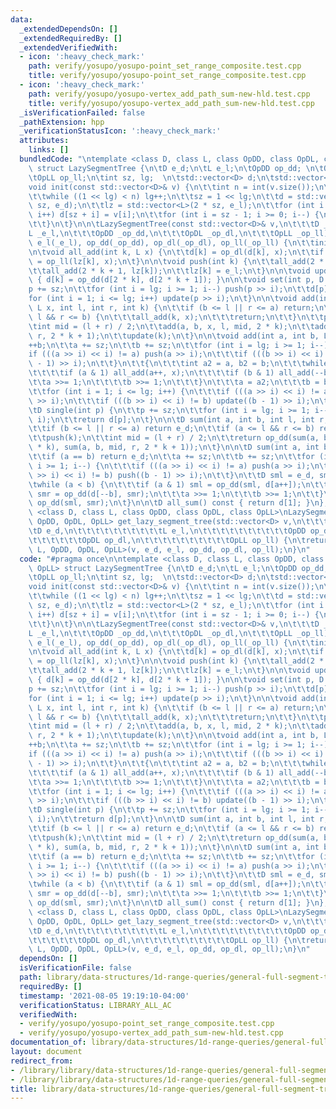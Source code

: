 ```yaml
---
data:
  _extendedDependsOn: []
  _extendedRequiredBy: []
  _extendedVerifiedWith:
  - icon: ':heavy_check_mark:'
    path: verify/yosupo/yosupo-point_set_range_composite.test.cpp
    title: verify/yosupo/yosupo-point_set_range_composite.test.cpp
  - icon: ':heavy_check_mark:'
    path: verify/yosupo/yosupo-vertex_add_path_sum-new-hld.test.cpp
    title: verify/yosupo/yosupo-vertex_add_path_sum-new-hld.test.cpp
  _isVerificationFailed: false
  _pathExtension: hpp
  _verificationStatusIcon: ':heavy_check_mark:'
  attributes:
    links: []
  bundledCode: "\ntemplate <class D, class L, class OpDD, class OpDL, class OpLL>\
    \ struct LazySegmentTree {\n\tD e_d;\n\tL e_l;\n\tOpDD op_dd; \n\tOpDL op_dl;\n\
    \tOpLL op_ll;\n\tint sz, lg;  \n\tstd::vector<D> d;\n\tstd::vector<L> lz;\n\n\t\
    void init(const std::vector<D>& v) {\n\t\tint n = int(v.size());\n\t\tlg = 1;\n\
    \t\twhile ((1 << lg) < n) lg++;\n\t\tsz = 1 << lg;\n\t\td = std::vector<D>(2 *\
    \ sz, e_d);\n\t\tlz = std::vector<L>(2 * sz, e_l);\n\t\tfor (int i = 0; i < n;\
    \ i++) d[sz + i] = v[i];\n\t\tfor (int i = sz - 1; i >= 0; i--) {\n\t\t\tupdate(i);\n\
    \t\t}\n\t}\n\n\tLazySegmentTree(const std::vector<D>& v,\n\t\t\tD _e_d,\n\t\t\t\
    L _e_l,\n\t\t\tOpDD _op_dd,\n\t\t\tOpDL _op_dl,\n\t\t\tOpLL _op_ll)\n\t\t: e_d(_e_d),\
    \ e_l(_e_l), op_dd(_op_dd), op_dl(_op_dl), op_ll(_op_ll) {\n\t\tinit(v);\n\t}\n\
    \n\tvoid all_add(int k, L x) {\n\t\td[k] = op_dl(d[k], x);\n\t\tif (k < sz) lz[k]\
    \ = op_ll(lz[k], x);\n\t}\n\n\tvoid push(int k) {\n\t\tall_add(2 * k, lz[k]);\n\
    \t\tall_add(2 * k + 1, lz[k]);\n\t\tlz[k] = e_l;\n\t}\n\n\tvoid update(int k)\
    \ { d[k] = op_dd(d[2 * k], d[2 * k + 1]); }\n\n\tvoid set(int p, D x) {\n\t\t\
    p += sz;\n\t\tfor (int i = lg; i >= 1; i--) push(p >> i);\n\t\td[p] = x;\n\t\t\
    for (int i = 1; i <= lg; i++) update(p >> i);\n\t}\n\n\tvoid add(int a, int b,\
    \ L x, int l, int r, int k) {\n\t\tif (b <= l || r <= a) return;\n\t\tif (a <=\
    \ l && r <= b) {\n\t\t\tall_add(k, x);\n\t\t\treturn;\n\t\t}\n\t\tpush(k);\n\t\
    \tint mid = (l + r) / 2;\n\t\tadd(a, b, x, l, mid, 2 * k);\n\t\tadd(a, b, x, mid,\
    \ r, 2 * k + 1);\n\t\tupdate(k);\n\t}\n\n\tvoid add(int a, int b, L x) {\n\t\t\
    ++b;\n\t\ta += sz;\n\t\tb += sz;\n\t\tfor (int i = lg; i >= 1; i--) {\n\t\t\t\
    if (((a >> i) << i) != a) push(a >> i);\n\t\t\tif (((b >> i) << i) != b) push((b\
    \ - 1) >> i);\n\t\t}\n\t\t{\n\t\t\tint a2 = a, b2 = b;\n\t\t\twhile (a < b) {\n\
    \t\t\t\tif (a & 1) all_add(a++, x);\n\t\t\t\tif (b & 1) all_add(--b, x);\n\t\t\
    \t\ta >>= 1;\n\t\t\t\tb >>= 1;\n\t\t\t}\n\t\t\ta = a2;\n\t\t\tb = b2;\n\t\t}\n\
    \t\tfor (int i = 1; i <= lg; i++) {\n\t\t\tif (((a >> i) << i) != a) update(a\
    \ >> i);\n\t\t\tif (((b >> i) << i) != b) update((b - 1) >> i);\n\t\t}\n\t}\n\n\
    \tD single(int p) {\n\t\tp += sz;\n\t\tfor (int i = lg; i >= 1; i--) push(p >>\
    \ i);\n\t\treturn d[p];\n\t}\n\n\tD sum(int a, int b, int l, int r, int k) {\n\
    \t\tif (b <= l || r <= a) return e_d;\n\t\tif (a <= l && r <= b) return d[k];\n\
    \t\tpush(k);\n\t\tint mid = (l + r) / 2;\n\t\treturn op_dd(sum(a, b, l, mid, 2\
    \ * k), sum(a, b, mid, r, 2 * k + 1));\n\t}\n\n\tD sum(int a, int b) {\n\t\t++b;\n\
    \t\tif (a == b) return e_d;\n\t\ta += sz;\n\t\tb += sz;\n\t\tfor (int i = lg;\
    \ i >= 1; i--) {\n\t\t\tif (((a >> i) << i) != a) push(a >> i);\n\t\t\tif (((b\
    \ >> i) << i) != b) push((b - 1) >> i);\n\t\t}\n\t\tD sml = e_d, smr = e_d;\n\t\
    \twhile (a < b) {\n\t\t\tif (a & 1) sml = op_dd(sml, d[a++]);\n\t\t\tif (b & 1)\
    \ smr = op_dd(d[--b], smr);\n\t\t\ta >>= 1;\n\t\t\tb >>= 1;\n\t\t}\n\t\treturn\
    \ op_dd(sml, smr);\n\t}\n\n\tD all_sum() const { return d[1]; }\n};\n\ntemplate\
    \ <class D, class L, class OpDD, class OpDL, class OpLL>\nLazySegmentTree<D, L,\
    \ OpDD, OpDL, OpLL> get_lazy_segment_tree(std::vector<D> v,\n\t\t\t\t\t\t\t\t\t\
    \tD e_d,\n\t\t\t\t\t\t\t\t\t\tL e_l,\n\t\t\t\t\t\t\t\t\t\tOpDD op_dd,\n\t\t\t\t\
    \t\t\t\t\t\tOpDL op_dl,\n\t\t\t\t\t\t\t\t\t\tOpLL op_ll) {\n\treturn LazySegmentTree<D,\
    \ L, OpDD, OpDL, OpLL>(v, e_d, e_l, op_dd, op_dl, op_ll);\n}\n"
  code: "#pragma once\n\ntemplate <class D, class L, class OpDD, class OpDL, class\
    \ OpLL> struct LazySegmentTree {\n\tD e_d;\n\tL e_l;\n\tOpDD op_dd; \n\tOpDL op_dl;\n\
    \tOpLL op_ll;\n\tint sz, lg;  \n\tstd::vector<D> d;\n\tstd::vector<L> lz;\n\n\t\
    void init(const std::vector<D>& v) {\n\t\tint n = int(v.size());\n\t\tlg = 1;\n\
    \t\twhile ((1 << lg) < n) lg++;\n\t\tsz = 1 << lg;\n\t\td = std::vector<D>(2 *\
    \ sz, e_d);\n\t\tlz = std::vector<L>(2 * sz, e_l);\n\t\tfor (int i = 0; i < n;\
    \ i++) d[sz + i] = v[i];\n\t\tfor (int i = sz - 1; i >= 0; i--) {\n\t\t\tupdate(i);\n\
    \t\t}\n\t}\n\n\tLazySegmentTree(const std::vector<D>& v,\n\t\t\tD _e_d,\n\t\t\t\
    L _e_l,\n\t\t\tOpDD _op_dd,\n\t\t\tOpDL _op_dl,\n\t\t\tOpLL _op_ll)\n\t\t: e_d(_e_d),\
    \ e_l(_e_l), op_dd(_op_dd), op_dl(_op_dl), op_ll(_op_ll) {\n\t\tinit(v);\n\t}\n\
    \n\tvoid all_add(int k, L x) {\n\t\td[k] = op_dl(d[k], x);\n\t\tif (k < sz) lz[k]\
    \ = op_ll(lz[k], x);\n\t}\n\n\tvoid push(int k) {\n\t\tall_add(2 * k, lz[k]);\n\
    \t\tall_add(2 * k + 1, lz[k]);\n\t\tlz[k] = e_l;\n\t}\n\n\tvoid update(int k)\
    \ { d[k] = op_dd(d[2 * k], d[2 * k + 1]); }\n\n\tvoid set(int p, D x) {\n\t\t\
    p += sz;\n\t\tfor (int i = lg; i >= 1; i--) push(p >> i);\n\t\td[p] = x;\n\t\t\
    for (int i = 1; i <= lg; i++) update(p >> i);\n\t}\n\n\tvoid add(int a, int b,\
    \ L x, int l, int r, int k) {\n\t\tif (b <= l || r <= a) return;\n\t\tif (a <=\
    \ l && r <= b) {\n\t\t\tall_add(k, x);\n\t\t\treturn;\n\t\t}\n\t\tpush(k);\n\t\
    \tint mid = (l + r) / 2;\n\t\tadd(a, b, x, l, mid, 2 * k);\n\t\tadd(a, b, x, mid,\
    \ r, 2 * k + 1);\n\t\tupdate(k);\n\t}\n\n\tvoid add(int a, int b, L x) {\n\t\t\
    ++b;\n\t\ta += sz;\n\t\tb += sz;\n\t\tfor (int i = lg; i >= 1; i--) {\n\t\t\t\
    if (((a >> i) << i) != a) push(a >> i);\n\t\t\tif (((b >> i) << i) != b) push((b\
    \ - 1) >> i);\n\t\t}\n\t\t{\n\t\t\tint a2 = a, b2 = b;\n\t\t\twhile (a < b) {\n\
    \t\t\t\tif (a & 1) all_add(a++, x);\n\t\t\t\tif (b & 1) all_add(--b, x);\n\t\t\
    \t\ta >>= 1;\n\t\t\t\tb >>= 1;\n\t\t\t}\n\t\t\ta = a2;\n\t\t\tb = b2;\n\t\t}\n\
    \t\tfor (int i = 1; i <= lg; i++) {\n\t\t\tif (((a >> i) << i) != a) update(a\
    \ >> i);\n\t\t\tif (((b >> i) << i) != b) update((b - 1) >> i);\n\t\t}\n\t}\n\n\
    \tD single(int p) {\n\t\tp += sz;\n\t\tfor (int i = lg; i >= 1; i--) push(p >>\
    \ i);\n\t\treturn d[p];\n\t}\n\n\tD sum(int a, int b, int l, int r, int k) {\n\
    \t\tif (b <= l || r <= a) return e_d;\n\t\tif (a <= l && r <= b) return d[k];\n\
    \t\tpush(k);\n\t\tint mid = (l + r) / 2;\n\t\treturn op_dd(sum(a, b, l, mid, 2\
    \ * k), sum(a, b, mid, r, 2 * k + 1));\n\t}\n\n\tD sum(int a, int b) {\n\t\t++b;\n\
    \t\tif (a == b) return e_d;\n\t\ta += sz;\n\t\tb += sz;\n\t\tfor (int i = lg;\
    \ i >= 1; i--) {\n\t\t\tif (((a >> i) << i) != a) push(a >> i);\n\t\t\tif (((b\
    \ >> i) << i) != b) push((b - 1) >> i);\n\t\t}\n\t\tD sml = e_d, smr = e_d;\n\t\
    \twhile (a < b) {\n\t\t\tif (a & 1) sml = op_dd(sml, d[a++]);\n\t\t\tif (b & 1)\
    \ smr = op_dd(d[--b], smr);\n\t\t\ta >>= 1;\n\t\t\tb >>= 1;\n\t\t}\n\t\treturn\
    \ op_dd(sml, smr);\n\t}\n\n\tD all_sum() const { return d[1]; }\n};\n\ntemplate\
    \ <class D, class L, class OpDD, class OpDL, class OpLL>\nLazySegmentTree<D, L,\
    \ OpDD, OpDL, OpLL> get_lazy_segment_tree(std::vector<D> v,\n\t\t\t\t\t\t\t\t\t\
    \tD e_d,\n\t\t\t\t\t\t\t\t\t\tL e_l,\n\t\t\t\t\t\t\t\t\t\tOpDD op_dd,\n\t\t\t\t\
    \t\t\t\t\t\tOpDL op_dl,\n\t\t\t\t\t\t\t\t\t\tOpLL op_ll) {\n\treturn LazySegmentTree<D,\
    \ L, OpDD, OpDL, OpLL>(v, e_d, e_l, op_dd, op_dl, op_ll);\n}\n"
  dependsOn: []
  isVerificationFile: false
  path: library/data-structures/1d-range-queries/general-full-segment-tree.hpp
  requiredBy: []
  timestamp: '2021-08-05 19:19:10-04:00'
  verificationStatus: LIBRARY_ALL_AC
  verifiedWith:
  - verify/yosupo/yosupo-point_set_range_composite.test.cpp
  - verify/yosupo/yosupo-vertex_add_path_sum-new-hld.test.cpp
documentation_of: library/data-structures/1d-range-queries/general-full-segment-tree.hpp
layout: document
redirect_from:
- /library/library/data-structures/1d-range-queries/general-full-segment-tree.hpp
- /library/library/data-structures/1d-range-queries/general-full-segment-tree.hpp.html
title: library/data-structures/1d-range-queries/general-full-segment-tree.hpp
---
```


